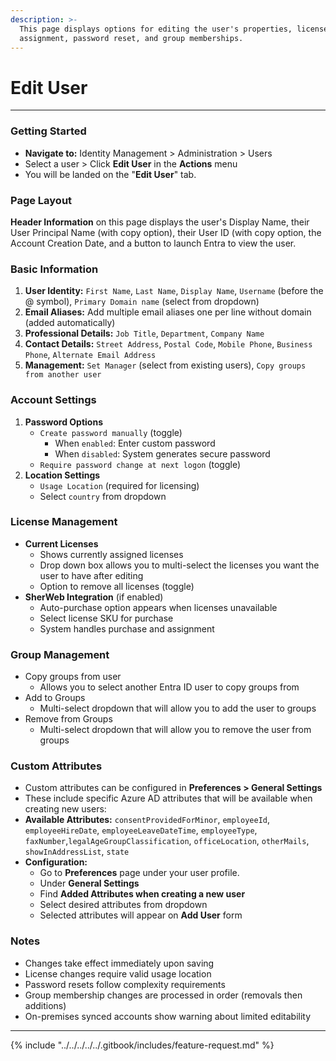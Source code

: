 ```yaml
---
description: >-
  This page displays options for editing the user's properties, license
  assignment, password reset, and group memberships.
---
```


# Edit User

***

### Getting Started

* **Navigate to:** Identity Management > Administration > Users
* Select a user > Click **Edit User** in the **Actions** menu
* You will be landed on the "**Edit User**" tab.

### Page Layout

**Header Information** on this page displays the user's Display Name, their User Principal Name (with copy option), their User ID (with copy option, the Account Creation Date, and a button to launch Entra to view the user.

### Basic Information

1. **User Identity:** `First Name`, `Last Name`, `Display Name`, `Username` (before the @ symbol), `Primary Domain name` (select from dropdown)
2. **Email Aliases:**  Add multiple email aliases one per line without domain (added automatically)
3. **Professional Details:** `Job Title`, `Department`, `Company Name`
4. **Contact Details:** `Street Address`, `Postal Code`, `Mobile Phone`, `Business Phone`, `Alternate Email Address`
5. **Management:** `Set Manager` (select from existing users), `Copy groups from another user`

### Account Settings

1. **Password Options**
   * `Create password manually` (toggle)
     * When `enabled`: Enter custom password
     * When `disabled`: System generates secure password
   * `Require password change at next logon` (toggle)
2. **Location Settings**
   * `Usage Location` (required for licensing)
   * Select `country` from dropdown

### License Management

* **Current Licenses**
  * Shows currently assigned licenses
  * Drop down box allows you to multi-select the licenses you want the user to have after editing
  * Option to remove all licenses (toggle)
* **SherWeb Integration** (if enabled)
  * Auto-purchase option appears when licenses unavailable
  * Select license SKU for purchase
  * System handles purchase and assignment

### Group Management

* Copy groups from user
  * Allows you to select another Entra ID user to copy groups from&#x20;
* Add to Groups
  * Multi-select dropdown that will allow you to add the user to groups
* Remove from Groups
  * Multi-select dropdown that will allow you to remove the user from groups

### **Custom Attributes**

* Custom attributes can be configured in **Preferences > General Settings**
* These include specific Azure AD attributes that will be available when creating new users:
* **Available Attributes:** `consentProvidedForMinor`, `employeeId`, `employeeHireDate`, `employeeLeaveDateTime`, `employeeType`, `faxNumber`,`legalAgeGroupClassification`, `officeLocation`, `otherMails`, `showInAddressList`, `state`
* **Configuration:**
  * Go to **Preferences** page under your user profile.
  * Under **General Settings**
  * Find **Added Attributes when creating a new user**
  * Select desired attributes from dropdown
  * Selected attributes will appear on **Add User** form

### Notes

* Changes take effect immediately upon saving
* License changes require valid usage location
* Password resets follow complexity requirements
* Group membership changes are processed in order (removals then additions)
* On-premises synced accounts show warning about limited editability

***

{% include "../../../../../.gitbook/includes/feature-request.md" %}
